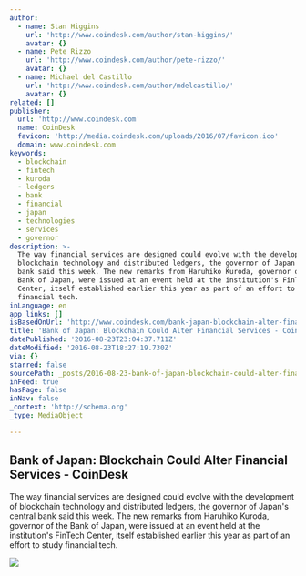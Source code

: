```yaml
---
author:
  - name: Stan Higgins
    url: 'http://www.coindesk.com/author/stan-higgins/'
    avatar: {}
  - name: Pete Rizzo
    url: 'http://www.coindesk.com/author/pete-rizzo/'
    avatar: {}
  - name: Michael del Castillo
    url: 'http://www.coindesk.com/author/mdelcastillo/'
    avatar: {}
related: []
publisher:
  url: 'http://www.coindesk.com'
  name: CoinDesk
  favicon: 'http://media.coindesk.com/uploads/2016/07/favicon.ico'
  domain: www.coindesk.com
keywords:
  - blockchain
  - fintech
  - kuroda
  - ledgers
  - bank
  - financial
  - japan
  - technologies
  - services
  - governor
description: >-
  The way financial services are designed could evolve with the development of
  blockchain technology and distributed ledgers, the governor of Japan's central
  bank said this week. The new remarks from Haruhiko Kuroda, governor of the
  Bank of Japan, were issued at an event held at the institution's FinTech
  Center, itself established earlier this year as part of an effort to study
  financial tech.
inLanguage: en
app_links: []
isBasedOnUrl: 'http://www.coindesk.com/bank-japan-blockchain-alter-financial-services/'
title: 'Bank of Japan: Blockchain Could Alter Financial Services - CoinDesk'
datePublished: '2016-08-23T23:04:37.711Z'
dateModified: '2016-08-23T18:27:19.730Z'
via: {}
starred: false
sourcePath: _posts/2016-08-23-bank-of-japan-blockchain-could-alter-financial-services-c.md
inFeed: true
hasPage: false
inNav: false
_context: 'http://schema.org'
_type: MediaObject

---
```

<article style=""><h1>Bank of Japan: Blockchain Could Alter Financial Services - CoinDesk</h1><p>The way financial services are designed could evolve with the development of blockchain technology and distributed ledgers, the governor of Japan's central bank said this week. The new remarks from Haruhiko Kuroda, governor of the Bank of Japan, were issued at an event held at the institution's FinTech Center, itself established earlier this year as part of an effort to study financial tech.</p><img src="https://media.coindesk.com/uploads/2016/08/piggy-bank-japan-e1471974045910.jpg" /></article>
